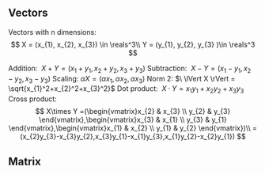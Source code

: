 ## Vectors
Vectors with n dimensions: 
$$
X = (x_{1}, x_{2}, x_{3}) \in \reals^3\\
Y = (y_{1}, y_{2}, y_{3} )\in \reals^3
$$

Addition: $\ X+Y=(x_{1}+y_{1},x_{2}+y_{2},x_{3}+y_{3})$
Subtraction: $\ X-Y=(x_{1}-y_{1},x_{2}-y_{2},x_{3}-y_{3})$
Scaling:$\ \alpha X=(\alpha x_{1},\alpha x_{2},\alpha x_{3})$
Norm 2:  $\ \lVert X \rVert = \sqrt{x_{1}^2+x_{2}^2+x_{3}^2}$ 
Dot product: $\ X \cdotp Y=x_{1}y_{1} + x_{2}y_{2}+x_{3}y_{3}$
Cross product:
$$
X\times Y =(\begin{vmatrix}x_{2} & x_{3} \\ y_{2} & y_{3} \end{vmatrix},\begin{vmatrix}x_{3} & x_{1} \\ y_{3} & y_{1} \end{vmatrix},\begin{vmatrix}x_{1} & x_{2} \\ y_{1} & y_{2} \end{vmatrix})\\
=(x_{2}y_{3}-x_{3}y_{2},x_{3}y_{1}-x_{1}y_{3},x_{1}y_{2}-x_{2}y_{1})
$$

## Matrix

<!--stackedit_data:
eyJoaXN0b3J5IjpbMTY0NDg0MTI5OCwyMDUyMjg3NzMsLTIwOD
g3NDY2MTIsMjAyNjUwMjQwMiwxNTI0MzE1ODY2LDEyMjgxNDk5
NjYsNzMwOTk4MTE2XX0=
-->